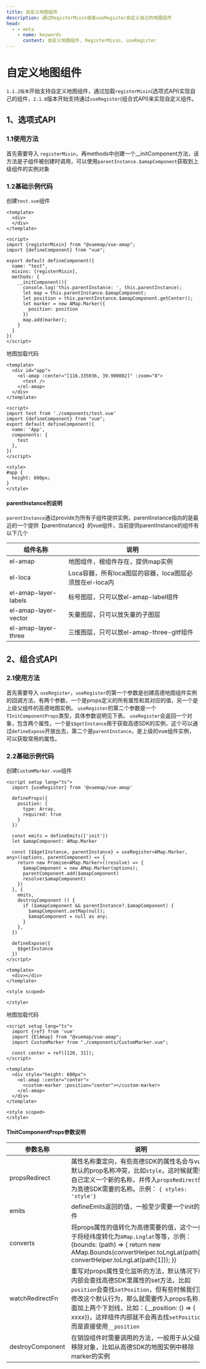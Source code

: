 ```yaml
---
title: 自定义地图组件
description: 通过RegisterMixin或者useRegister自定义自己的地图组件
head:
  - - meta
    - name: keywords
      content: 自定义地图组件, RegisterMixin, useRegister
---
```


# 自定义地图组件
``1.1.2版本``开始支持自定义地图组件，通过加载``registerMixin``(选项式API)实现自己的组件，``2.1.0``版本开始支持通过``useRegister``(组合式API)来实现自定义组件。

## 1、选项式API <Badge text="1.1.2+" />

### 1.1使用方法
首先需要导入 ``registerMixin``，再methods中创建一个__initComponent方法，该方法是子组件被创建时调用，可以使用``parentInstance.$amapComponent``获取到上级组件的实例对象

### 1.2基础示例代码

创建``test.vue``组件
```vue
<template>
  <div>
  </div>
</template>

<script>
import {registerMixin} from "@vuemap/vue-amap";
import {defineComponent} from "vue";

export default defineComponent({
  name: "test",
  mixins: [registerMixin],
  methods: {
    __initComponent(){
      console.log('this.parentInstance: ', this.parentInstance);
      let map = this.parentInstance.$amapComponent;
      let position = this.parentInstance.$amapComponent.getCenter();
      let marker = new AMap.Marker({
        position: position
      })
      map.add(marker);
    }
  }
})
</script>
```
地图加载代码
```vue
<template>
  <div id="app">
    <el-amap :center="[116.335036, 39.900082]" :zoom="8">
      <test />
    </el-amap>
  </div>
</template>

<script>
import test from './components/test.vue'
import {defineComponent} from "vue";
export default defineComponent({
  name: 'App',
  components: {
    test
  },
})
</script>

<style>
#app {
  height: 600px;
}
</style>
```

#### parentInstance的说明
``parentInstance``通过provide为所有子组件提供实例，parentInstance指向的是最近的一个提供【parentInstance】的vue组件，当前提供parentInstance的组件有以下几个

| 组件名称                 | 说明                                    |
|----------------------|---------------------------------------|
| el-amap              | 地图组件，根组件存在，提供map实例                    |
| el-loca              | Loca容器，所有loca图层的容器，loca图层必须放在el-loca内 |
| el-amap-layer-labels | 标号图层，只可以放el-amap-label组件              |
| el-amap-layer-vector | 矢量图层，只可以放矢量的子图层                       |
| el-amap-layer-three  | 三维图层，只可以放el-amap-three-gltf组件         |

## 2、组合式API <Badge text="2.1.0+" />

### 2.1使用方法
首先需要导入 ``useRegister``，``useRegister``的第一个参数是创建高德地图组件实例的回调方法，有两个参数，一个是props定义的所有属性和其对应的值，另一个是上级父组件的高德地图实例。
``useRegister``的第二个参数是一个`TInitComponentProps`类型，具体参数说明见下表。
`useRegister`会返回一个对象，包含两个属性，一个是`$$getInstance`用于获取高德SDK的实例，这个可以通过`defineExpose`开放出去，第二个是`parentInstance`，是上级的vue组件实例，可以获取常用的属性。

### 2.2基础示例代码

创建``CustomMarker.vue``组件
```vue
<script setup lang="ts">
  import {useRegister} from '@vuemap/vue-amap'

  defineProps({
    position: {
      type: Array,
      required: true
    }
  })

  const emits = defineEmits(['init'])
  let $amapComponent: AMap.Marker

  const {$$getInstance, parentInstance} = useRegister<AMap.Marker, any>((options, parentComponent) => {
    return new Promise<AMap.Marker>((resolve) => {
      $amapComponent = new AMap.Marker(options);
      parentComponent.add($amapComponent)
      resolve($amapComponent)
    })
  }, {
    emits,
    destroyComponent () {
      if ($amapComponent && parentInstance?.$amapComponent) {
        $amapComponent.setMap(null);
        $amapComponent = null as any;
      }
    },
  })

  defineExpose({
    $$getInstance
  })
</script>

<template>
  <div></div>
</template>

<style scoped>

</style>
```
地图加载代码
```vue
<script setup lang="ts">
  import {ref} from 'vue'
  import {ElAmap} from "@vuemap/vue-amap";
  import CustomMarker from "./components/CustomMarker.vue";

  const center = ref([120, 31]);
</script>

<template>
  <div style="height: 600px">
    <el-amap :center="center">
      <custom-marker :position="center"></custom-marker>
    </el-amap>
  </div>
</template>

<style scoped>
</style>

```

#### TInitComponentProps参数说明

| 参数名称             | 说明                                                                                                                                                                                               |
|------------------|--------------------------------------------------------------------------------------------------------------------------------------------------------------------------------------------------|
| propsRedirect    | 属性名称重定向，有些高德SDK的属性名会与vue默认的prop名称冲突，比如`style`，这时候就需要自己定义一个新的名称，并传入`propsRedirect`修改为高德SDK需要的名称。示例： `{ styles: 'style'}`                                                                          |
| emits            | defineEmits返回的值，一般至少需要一个init的事件                                                                                                                                                                  |
| converts         | 将props属性的值转化为高德需要的值，这个一般用于将经纬度转化为`AMap.Lnglat`等等，示例：{bounds: (path) => { return new AMap.Bounds(convertHelper.toLngLat(path[0]), convertHelper.toLngLat(path[1])); }}                            |
| watchRedirectFn  | 重写对props属性变化监听的方法，默认情况下组件内部会查找高德SDK里属性的set方法，比如`position`会查找`setPosition`，但有些时候我们需要修改这个默认行为，那么就需要传入props名称，前面加上两个下划线，比如：{__position: () => { xxxx}}，这样组件内部就不会再去找`setPosition`，而是直接使用`__position` |
 | destroyComponent | 在销毁组件时需要调用的方法，一般用于从父级中移除对象，比如从高德SDK的地图实例中移除 marker的实例                                                                                                                                            | 